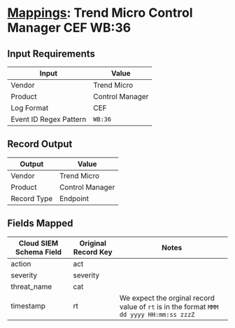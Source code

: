 # [Mappings](README.md): Trend Micro Control Manager CEF WB:36

## Input Requirements

|Input|Value|
|-----|-----|
|Vendor|Trend Micro|
|Product|Control Manager|
|Log Format|CEF|
|Event ID Regex Pattern|`WB:36`|

## Record Output

|Output|Value|
|------|-----|
|Vendor|Trend Micro|
|Product|Control Manager|
|Record Type|Endpoint|

## Fields Mapped

|Cloud SIEM Schema Field|Original Record Key|Notes|
|-----------------------|-------------------|-----|
|action|act||
|severity|severity||
|threat_name|cat||
|timestamp|rt|We expect the orginal record value of `rt` is in the format `MMM dd yyyy HH:mm:ss zzzZ`|

